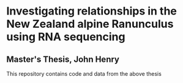 # Investigating relationships in the New Zealand alpine Ranunculus using RNA sequencing
## Master's Thesis, John Henry
This repository contains code and data from the above thesis
